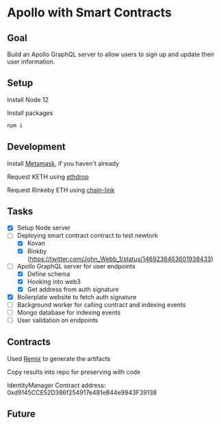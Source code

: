 # Apollo with Smart Contracts

## Goal

Build an Apollo GraphQL server to allow users to sign up and update their user information.

## Setup

Install Node 12

Install packages

```sh
npm i
```

## Development

Install [Metamask](https://metamask.io/), if you haven't already

Request KETH using [ethdrop](https://ethdrop.dev/)

Request Rinkeby ETH using [chain-link](https://faucets.chain.link/rinkeby)

## Tasks

- [x] Setup Node server
- [ ] Deploying smart contract contract to test newtork
  - [x] Kovan
  - [x] Rinkby (https://twitter.com/John_Webb_1/status/1469238463601938433)
- [ ] Apollo GraphQL server for user endpoints
  - [x] Define schema
  - [x] Hooking into web3
  - [x] Get address from auth signature
- [x] Boilerplate website to fetch auth signature
- [ ] Background worker for calling contract and indexing events
- [ ] Mongo database for indexing events
- [ ] User validation on endpoints

## Contracts

Used [Remix](https://remix.ethereum.org) to generate the artifacts

Copy results into repo for preserving with code

IdentityManager Contract address: 0xd9145CCE52D386f254917e481eB44e9943F39138

## Future
